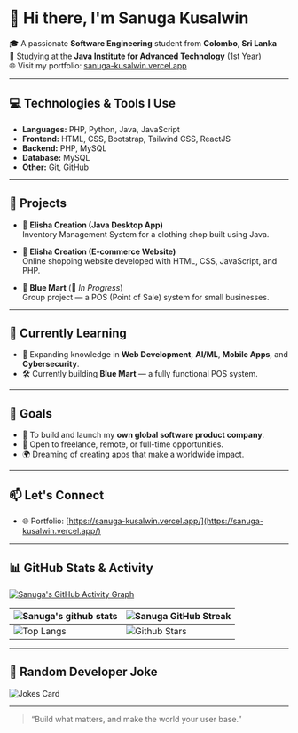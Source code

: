 # 👋 Hi there, I'm Sanuga Kusalwin

🎓 A passionate **Software Engineering** student from **Colombo, Sri Lanka**  
🏫 Studying at the **Java Institute for Advanced Technology** (1st Year)  
🌐 Visit my portfolio: [sanuga-kusalwin.vercel.app](https://sanuga-kusalwin.vercel.app/)

---

## 💻 Technologies & Tools I Use

- **Languages:** PHP, Python, Java, JavaScript  
- **Frontend:** HTML, CSS, Bootstrap, Tailwind CSS, ReactJS  
- **Backend:** PHP, MySQL  
- **Database:** MySQL  
- **Other:** Git, GitHub

---

## 🚀 Projects

- 🔹 **Elisha Creation (Java Desktop App)**  
  Inventory Management System for a clothing shop built using Java.

- 🔹 **Elisha Creation (E-commerce Website)**  
  Online shopping website developed with HTML, CSS, JavaScript, and PHP.

- 🔹 **Blue Mart** (📍 _In Progress_)  
  Group project — a POS (Point of Sale) system for small businesses.

---

## 🌱 Currently Learning

- 🧠 Expanding knowledge in **Web Development**, **AI/ML**, **Mobile Apps**, and **Cybersecurity**.  
- 🛠️ Currently building **Blue Mart** — a fully functional POS system.

---

## 🎯 Goals

- 🔭 To build and launch my **own global software product company**.  
- 💼 Open to freelance, remote, or full-time opportunities.  
- 🌍 Dreaming of creating apps that make a worldwide impact.

---

## 📫 Let's Connect

- 🌐 Portfolio: [https://sanuga-kusalwin.vercel.app/](https://sanuga-kusalwin.vercel.app/)

---

## 📊 GitHub Stats & Activity

[![Sanuga's GitHub Activity Graph](https://activity-graph.herokuapp.com/graph?username=Sanuga7&theme=tokyonight)](https://git.io/praveenscience)

| ![Sanuga's github stats](https://github-readme-stats.vercel.app/api?username=Sanuga7&show_icons=true&theme=tokyonight) | ![Sanuga GitHub Streak](https://github-readme-streak-stats.herokuapp.com/?user=Sanuga7&theme=tokyonight) |
| --- | --- |
| ![Top Langs](https://github-readme-stats.vercel.app/api/top-langs/?username=Sanuga7&theme=tokyonight) | ![Github Stars](https://github-readme-stats.vercel.app/api?username=Sanuga7&show_icons=true&locale=en&count_private=true&hide_rank=true&custom_title=My%20GitHub%20Stats&disable_animations=true&theme=tokyonight) |

---

## 🤣 Random Developer Joke

![Jokes Card](https://readme-jokes.vercel.app/api?theme=tokyonight)

---

> “Build what matters, and make the world your user base.”
